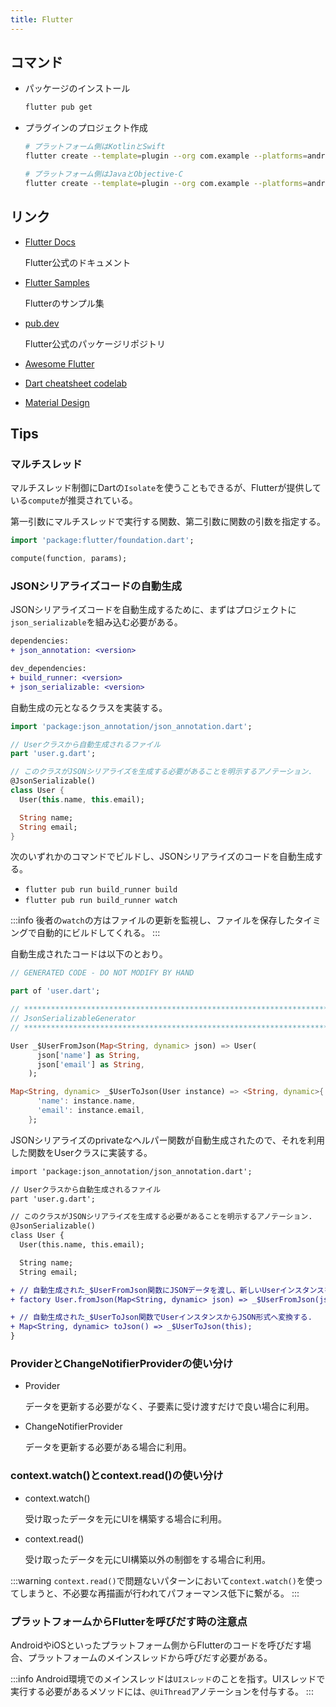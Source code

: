 ```yaml
---
title: Flutter
---
```


## コマンド

- パッケージのインストール

  ```bash title=コマンド実行
  flutter pub get
  ```

- プラグインのプロジェクト作成

  ```bash title=コマンド実行
  # プラットフォーム側はKotlinとSwift
  flutter create --template=plugin --org com.example --platforms=android,ios [plugin_name]

  # プラットフォーム側はJavaとObjective-C
  flutter create --template=plugin --org com.example --platforms=android,ios -a java -i objc [plugin_name]
  ```

## リンク

- [Flutter Docs](https://docs.flutter.dev/)

  Flutter公式のドキュメント

- [Flutter Samples](https://flutter.github.io/samples/#)

  Flutterのサンプル集

- [pub.dev](https://pub.dev/)

  Flutter公式のパッケージリポジトリ

- [Awesome Flutter](https://github.com/Solido/awesome-flutter)

- [Dart cheatsheet codelab](https://dart.dev/codelabs/dart-cheatsheet)

- [Material Design](https://material.io/components?platform=flutter)

## Tips

### マルチスレッド

マルチスレッド制御にDartの`Isolate`を使うこともできるが、Flutterが提供している`compute`が推奨されている。

第一引数にマルチスレッドで実行する関数、第二引数に関数の引数を指定する。

```dart
import 'package:flutter/foundation.dart';

compute(function, params);
```

### JSONシリアライズコードの自動生成

JSONシリアライズコードを自動生成するために、まずはプロジェクトに`json_serializable`を組み込む必要がある。

```diff yaml title=pubspec.yaml
dependencies:
+ json_annotation: <version>

dev_dependencies:
+ build_runner: <version>
+ json_serializable: <version>
```

自動生成の元となるクラスを実装する。

```dart title=user.dart
import 'package:json_annotation/json_annotation.dart';

// Userクラスから自動生成されるファイル
part 'user.g.dart';

// このクラスがJSONシリアライズを生成する必要があることを明示するアノテーション.
@JsonSerializable()
class User {
  User(this.name, this.email);

  String name;
  String email;
}
```

次のいずれかのコマンドでビルドし、JSONシリアライズのコードを自動生成する。

- `flutter pub run build_runner build`
- `flutter pub run build_runner watch`

:::info
後者の`watch`の方はファイルの更新を監視し、ファイルを保存したタイミングで自動的にビルドしてくれる。
:::

自動生成されたコードは以下のとおり。

```dart title=user.g.dart
// GENERATED CODE - DO NOT MODIFY BY HAND

part of 'user.dart';

// **************************************************************************
// JsonSerializableGenerator
// **************************************************************************

User _$UserFromJson(Map<String, dynamic> json) => User(
      json['name'] as String,
      json['email'] as String,
    );

Map<String, dynamic> _$UserToJson(User instance) => <String, dynamic>{
      'name': instance.name,
      'email': instance.email,
    };
```

JSONシリアライズのprivateなヘルパー関数が自動生成されたので、それを利用した関数をUserクラスに実装する。

```diff dart title=user.dart
import 'package:json_annotation/json_annotation.dart';

// Userクラスから自動生成されるファイル
part 'user.g.dart';

// このクラスがJSONシリアライズを生成する必要があることを明示するアノテーション.
@JsonSerializable()
class User {
  User(this.name, this.email);

  String name;
  String email;

+ // 自動生成された_$UserFromJson関数にJSONデータを渡し、新しいUserインスタンスを生成する.
+ factory User.fromJson(Map<String, dynamic> json) => _$UserFromJson(json);

+ // 自動生成された_$UserToJson関数でUserインスタンスからJSON形式へ変換する.
+ Map<String, dynamic> toJson() => _$UserToJson(this);
}
```

### ProviderとChangeNotifierProviderの使い分け

- Provider

  データを更新する必要がなく、子要素に受け渡すだけで良い場合に利用。

- ChangeNotifierProvider

  データを更新する必要がある場合に利用。

### context.watch()とcontext.read()の使い分け

- context.watch()

  受け取ったデータを元にUIを構築する場合に利用。

- context.read()

  受け取ったデータを元にUI構築以外の制御をする場合に利用。

:::warning
`context.read()`で問題ないパターンにおいて`context.watch()`を使ってしまうと、不必要な再描画が行われてパフォーマンス低下に繋がる。
:::

### プラットフォームからFlutterを呼びだす時の注意点

AndroidやiOSといったプラットフォーム側からFlutterのコードを呼びだす場合、プラットフォームのメインスレッドから呼びだす必要がある。

:::info
Android環境でのメインスレッドは`UIスレッド`のことを指す。UIスレッドで実行する必要があるメソッドには、`@UiThread`アノテーションを付与する。
:::
